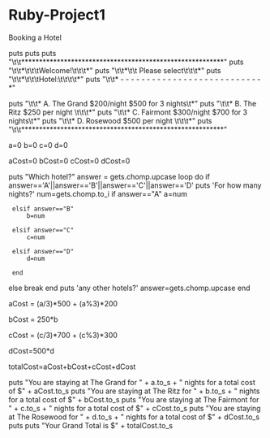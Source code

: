 # Ruby-Project1
Booking a Hotel 

puts
puts
puts "\t\t*********************************************************"
puts "\t\t*\t\t\tWelcome!\t\t\t*"
puts "\t\t*\t\t     Please select\t\t\t*"
puts "\t\t*\t\t\tHotel:\t\t\t\t*"
puts "\t\t* - - - - - - - - - - - - - - - - - - - - - - - - - - - *"

puts "\t\t*    A. The Grand   $200/night    $500 for 3 nights\t*"
puts "\t\t*    B. The Ritz    $250 per night   \t\t\t*"
puts "\t\t*    C. Fairmont    $300/night    $700 for 3 nights\t*"
puts "\t\t*    D. Rosewood    $500 per night   \t\t\t*"
puts "\t\t*********************************************************"

a=0
b=0
c=0
d=0

aCost=0
bCost=0
cCost=0
dCost=0

puts "Which hotel?"
answer = gets.chomp.upcase
loop do
if answer=='A'||answer=='B'||answer=='C'||answer=='D'
 puts 'For how many nights?'
 num=gets.chomp.to_i
     if answer=="A"
         a=num
        
     elsif answer=="B"
         b=num
        
     elsif answer=="C"
         c=num
        
     elsif answer=="D"
         d=num
        
     end
 else
 break
 end
puts 'any other hotels?'
answer=gets.chomp.upcase
end

aCost = (a/3)*500 + (a%3)*200 

bCost = 250*b 

cCost = (c/3)*700 + (c%3)*300

dCost=500*d

totalCost=aCost+bCost+cCost+dCost



puts "You are staying at The Grand for " + a.to_s + " nights for a total cost of $" + aCost.to_s
puts "You are staying at The Ritz for " + b.to_s + " nights for a total cost of $" + bCost.to_s
puts "You are staying at The Fairmont for " + c.to_s + " nights for a total cost of $" + cCost.to_s
puts "You are staying at The Rosewood for " + d.to_s + " nights for a total cost of $" + dCost.to_s
puts 
puts "Your Grand Total is $" + totalCost.to_s
